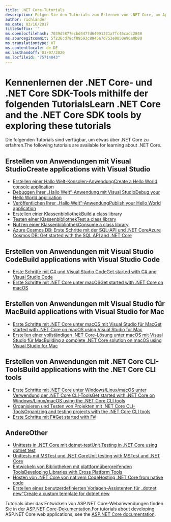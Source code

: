 ```yaml
---
title: .NET Core-Tutorials
description: Folgen Sie den Tutorials zum Erlernen von .NET Core, um Apps und Bibliotheken für Mac, Linux und Windows zu erstellen.
author: richlander
ms.date: 03/16/2017
titleSuffix: ''
ms.openlocfilehash: 7039d5877ecbd4477d64991321a7fc46cadc2848
ms.sourcegitcommit: 5f236cd78cf09593c8945a7d753e0850e96a0b80
ms.translationtype: HT
ms.contentlocale: de-DE
ms.lasthandoff: 01/07/2020
ms.locfileid: "75714043"
---
```

# <a name="learn-net-core-and-the-net-core-sdk-tools-by-exploring-these-tutorials"></a><span data-ttu-id="09c90-103">Kennenlernen der .NET Core- und .NET Core SDK-Tools mithilfe der folgenden Tutorials</span><span class="sxs-lookup"><span data-stu-id="09c90-103">Learn .NET Core and the .NET Core SDK tools by exploring these tutorials</span></span>

<span data-ttu-id="09c90-104">Die folgenden Tutorials sind verfügbar, um etwas über .NET Core zu erfahren.</span><span class="sxs-lookup"><span data-stu-id="09c90-104">The following tutorials are available for learning about .NET Core.</span></span>

## <a name="create-applications-with-visual-studio"></a><span data-ttu-id="09c90-105">Erstellen von Anwendungen mit Visual Studio</span><span class="sxs-lookup"><span data-stu-id="09c90-105">Create applications with Visual Studio</span></span>

- [<span data-ttu-id="09c90-106">Erstellen einer Hallo Welt-Konsolen-Anwendung</span><span class="sxs-lookup"><span data-stu-id="09c90-106">Create a Hello World console application</span></span>](with-visual-studio.md)
- [<span data-ttu-id="09c90-107">Debuggen Ihrer „Hallo Welt“-Anwendung mit Visual Studio</span><span class="sxs-lookup"><span data-stu-id="09c90-107">Debug your Hello World application</span></span>](debugging-with-visual-studio.md)
- [<span data-ttu-id="09c90-108">Veröffentlichen Ihrer „Hallo Welt“-Anwendung</span><span class="sxs-lookup"><span data-stu-id="09c90-108">Publish your Hello World application</span></span>](publishing-with-visual-studio.md)
- [<span data-ttu-id="09c90-109">Erstellen einer Klassenbibliothek</span><span class="sxs-lookup"><span data-stu-id="09c90-109">Build a class library</span></span>](library-with-visual-studio.md)
- [<span data-ttu-id="09c90-110">Testen einer Klassenbibliothek</span><span class="sxs-lookup"><span data-stu-id="09c90-110">Test a class library</span></span>](testing-library-with-visual-studio.md)
- [<span data-ttu-id="09c90-111">Nutzen einer Klassenbibliothek</span><span class="sxs-lookup"><span data-stu-id="09c90-111">Consume a class library</span></span>](consuming-library-with-visual-studio.md)
- [<span data-ttu-id="09c90-112">Azure Cosmos DB: Erste Schritte mit der SQL-API und .NET Core</span><span class="sxs-lookup"><span data-stu-id="09c90-112">Azure Cosmos DB: Get started with the SQL API and .NET Core</span></span>](/azure/cosmos-db/sql-api-dotnetcore-get-started)

## <a name="build-applications-with-visual-studio-code"></a><span data-ttu-id="09c90-113">Erstellen von Anwendungen mit Visual Studio Code</span><span class="sxs-lookup"><span data-stu-id="09c90-113">Build applications with Visual Studio Code</span></span>

- [<span data-ttu-id="09c90-114">Erste Schritte mit C# und Visual Studio Code</span><span class="sxs-lookup"><span data-stu-id="09c90-114">Get started with C# and Visual Studio Code</span></span>](with-visual-studio-code.md)
- [<span data-ttu-id="09c90-115">Erste Schritte mit .NET Core unter macOS</span><span class="sxs-lookup"><span data-stu-id="09c90-115">Get started with .NET Core on macOS</span></span>](using-on-macos.md)

## <a name="build-applications-with-visual-studio-for-mac"></a><span data-ttu-id="09c90-116">Erstellen von Anwendungen mit Visual Studio für Mac</span><span class="sxs-lookup"><span data-stu-id="09c90-116">Build applications with Visual Studio for Mac</span></span>

- [<span data-ttu-id="09c90-117">Erste Schritte mit .NET Core unter macOS mit Visual Studio für Mac</span><span class="sxs-lookup"><span data-stu-id="09c90-117">Get started with .NET Core on macOS using Visual Studio for Mac</span></span>](using-on-mac-vs.md)
- [<span data-ttu-id="09c90-118">Erstellen einer vollständigen .NET Core-Lösung unter macOS mit Visual Studio für Mac</span><span class="sxs-lookup"><span data-stu-id="09c90-118">Building a complete .NET Core solution on macOS using Visual Studio for Mac</span></span>](using-on-mac-vs-full-solution.md)

## <a name="build-applications-with-the-net-core-cli-tools"></a><span data-ttu-id="09c90-119">Erstellen von Anwendungen mit .NET Core CLI-Tools</span><span class="sxs-lookup"><span data-stu-id="09c90-119">Build applications with the .NET Core CLI tools</span></span>

- [<span data-ttu-id="09c90-120">Erste Schritte mit .NET Core unter Windows/Linux/macOS unter Verwendung der .NET Core CLI-Tools</span><span class="sxs-lookup"><span data-stu-id="09c90-120">Get started with .NET Core on Windows/Linux/macOS using the .NET Core CLI tools</span></span>](cli-create-console-app.md)
- [<span data-ttu-id="09c90-121">Organisieren und Testen von Projekten mit .NET Core CLI-Tools</span><span class="sxs-lookup"><span data-stu-id="09c90-121">Organizing and testing projects with the .NET Core CLI tools</span></span>](testing-with-cli.md)
- [<span data-ttu-id="09c90-122">Erste Schritte mit F#</span><span class="sxs-lookup"><span data-stu-id="09c90-122">Get started with F#</span></span>](../../fsharp/get-started/get-started-command-line.md)

## <a name="other"></a><span data-ttu-id="09c90-123">Andere</span><span class="sxs-lookup"><span data-stu-id="09c90-123">Other</span></span>

- [<span data-ttu-id="09c90-124">Unittests in .NET Core mit dotnet-test</span><span class="sxs-lookup"><span data-stu-id="09c90-124">Unit Testing in .NET Core using dotnet test</span></span>](../testing/unit-testing-with-dotnet-test.md)
- [<span data-ttu-id="09c90-125">Unittests mit MSTest und .NET Core</span><span class="sxs-lookup"><span data-stu-id="09c90-125">Unit testing with MSTest and .NET Core</span></span>](../testing/unit-testing-with-mstest.md)
- [<span data-ttu-id="09c90-126">Entwickeln von Bibliotheken mit plattformübergreifenden Tools</span><span class="sxs-lookup"><span data-stu-id="09c90-126">Developing Libraries with Cross Platform Tools</span></span>](libraries.md)
- [<span data-ttu-id="09c90-127">Hosten von .NET Core von nativem Code</span><span class="sxs-lookup"><span data-stu-id="09c90-127">Hosting .NET Core from native code</span></span>](netcore-hosting.md)
- [<span data-ttu-id="09c90-128">Erstellen eines benutzerdefinierten Vorlagen-Assistenten für „dotnet new“</span><span class="sxs-lookup"><span data-stu-id="09c90-128">Create a custom template for dotnet new</span></span>](cli-templates-create-item-template.md)

<span data-ttu-id="09c90-129">Tutorials über das Entwickeln von ASP.NET Core-Webanwendungen finden Sie in der [ASP.NET Core-Dokumentation](/aspnet/core/).</span><span class="sxs-lookup"><span data-stu-id="09c90-129">For tutorials about developing ASP.NET Core web applications, see the [ASP.NET Core documentation](/aspnet/core/).</span></span>
